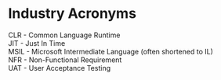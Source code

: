 # Industry Acronyms

CLR - Common Language Runtime  
JIT - Just In Time  
MSIL - Microsoft Intermediate Language (often shortened to IL)  
NFR - Non-Functional Requirement  
UAT - User Acceptance Testing  
